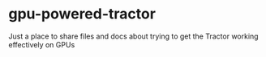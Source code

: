 # gpu-powered-tractor
Just a place to share files and docs about trying to get the Tractor working effectively on GPUs
